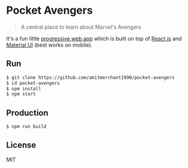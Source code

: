Pocket Avengers
===

> A central place to learn about Marvel's Avengers 

It's a fun little [progressive web app](https://developers.google.com/web/progressive-web-apps/) which is built on top of [React.js](https://reactjs.org/) and [Material UI](https://www.material-ui.com/) (best works on mobile).

## Run

```bash
$ git clone https://github.com/amitmerchant1990/pocket-avengers
$ cd pocket-avengers
$ npm install
$ npm start
```

## Production

```bash
$ npm run build
```

## License

MIT
